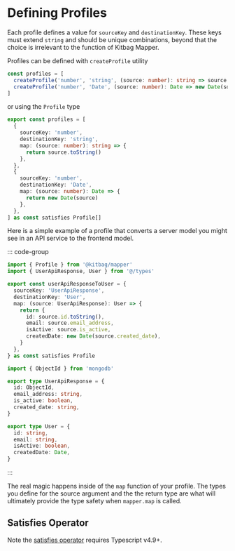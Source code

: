 # Defining Profiles

Each profile defines a value for `sourceKey` and `destinationKey`. These keys must extend `string` and should be unique combinations, beyond that the choice is irrelevant to the function of Kitbag Mapper.

Profiles can be defined with `createProfile` utility 

```ts
const profiles = [
  createProfile('number', 'string', (source: number): string => source.toString()),
  createProfile('number', 'Date', (source: number): Date => new Date(source)),
]
```

or using the `Profile` type

```ts
export const profiles = [
  {
    sourceKey: 'number',
    destinationKey: 'string',
    map: (source: number): string => {
      return source.toString()
    },
  },
  {
    sourceKey: 'number',
    destinationKey: 'Date',
    map: (source: number): Date => {
      return new Date(source)
    },
  },
] as const satisfies Profile[]
```

Here is a simple example of a profile that converts a server model you might see in an API service to the frontend model.

::: code-group

```ts [maps/user.ts]
import { Profile } from '@kitbag/mapper'
import { UserApiResponse, User } from '@/types'

export const userApiResponseToUser = {
  sourceKey: 'UserApiResponse',
  destinationKey: 'User',
  map: (source: UserApiResponse): User => {
    return {
      id: source.id.toString(),
      email: source.email_address,
      isActive: source.is_active,
      createdDate: new Date(source.created_date),
    }
  },
} as const satisfies Profile
```

```ts [types/UserApiResponse.ts]
import { ObjectId } from 'mongodb'

export type UserApiResponse = {
  id: ObjectId,
  email_address: string,
  is_active: boolean,
  created_date: string,
}
```

```ts [types/User.ts]
export type User = {
  id: string,
  email: string,
  isActive: boolean,
  createdDate: Date,
}
```

:::

The real magic happens inside of the `map` function of your profile. The types you define for the source argument and the the return type are what will ultimately provide the type safety when `mapper.map` is called.

## Satisfies Operator

Note the [satisfies operator](https://www.typescriptlang.org/docs/handbook/release-notes/typescript-4-9.html#the-satisfies-operator) requires Typescript v4.9+.
